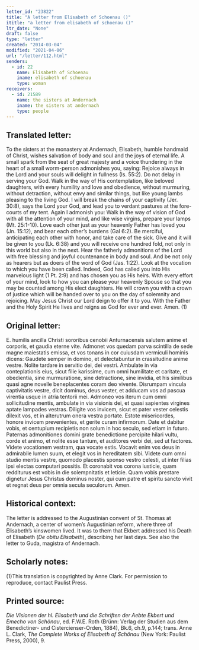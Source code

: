 ```yaml
---
letter_id: "23822"
title: "A letter from Elisabeth of Schoenau ()"
ititle: "a letter from elisabeth of schoenau ()"
ltr_date: "None"
draft: false
type: "letter"
created: "2014-03-04"
modified: "2021-04-06"
url: "/letter/112.html"
senders:
  - id: 22
    name: Elisabeth of Schoenau
    iname: elisabeth of schoenau
    type: woman
receivers:
  - id: 21589
    name: the sisters at Andernach
    iname: the sisters at andernach
    type: people
---
```

<h2> Translated letter:</h2>To the sisters at the monastery at Andernach, Elisabeth, humble handmaid of Christ, wishes salvation of body and soul and the joys of eternal life.  A small spark from the seat of great majesty and a voice thundering in the heart of a small worm-person admonishes you, saying:
Rejoice always in the Lord and your souls will delight in fullness (Is. 55:2).  Do not delay in serving your God.  Walk in the way of His contemplation, like beloved daughters, with every humility and love and obedience, without murmuring, without detraction, without envy and similar things, but like young lambs pleasing to the living God.  I will break the chains of your captivity (Jer. 30:8), says the Lord your God, and lead you to verdant pastures at the fore-courts of my tent.  Again I admonish you:  Walk in the way of vision of God with all the attention of your mind, and like wise virgins, prepare your lamps (Mt. 25:1-10).  Love each other just as your heavenly Father has loved you (Jn. 15:12), and bear each other’s burdens (Gal 6:2).  Be merciful, anticipating each other with honor, and take care of the sick.  Give and it will be given to you (Lk. 6:38) and you will receive one hundred fold, not only in this world but also in the next.  Hear the fatherly admonitions of the Lord with free blessing and joyful countenance in body and soul.  And be not only as hearers but as doers of the word of God (Jas. 1:22).  Look at the vocation to which you have been called.  Indeed, God has called you into His marvelous light (1 Pt. 2:9) and has chosen you as His heirs.  With every effort of your mind, look to how you can please your heavenly Spouse so that you may be counted among His elect daughters.  He will crown you with a crown of justice which will be handed over to you on the day of solemnity and rejoicing.  May Jesus Christ our Lord deign to offer it to you.  With the Father and the Holy Spirit He lives and reigns as God for ever and ever.  Amen. (1)
<h2 class="mt-4"> Original letter:</h2>E. humilis ancilla Christi sororibus cenobii Anturnacensis salutem anime et corporis, et gaudia eterne vite.  Admonet vos quedam parva scintilla de sede magne maiestatis emissa, et vos tonans in cor cuiusdam vermiculi hominis dicens:  Gaudete semper in domino, et delectabuntur in crassitudine anime vestre.  Nolite tardare in servitio dei, dei vestri.  Ambulate in via conteplationis eius, sicut filie karissime, cum omni humilitate et caritate, et obedientia, sine murmuratione, sine detractione, sine invidia, et his similibus quasi agne novelle beneplacentes coram deo vivente.  Disrumpam vincula captivitatis vestre, dicit dominus, deus vester, et adducam vos ad pascua virentia usque in atria tentorii mei.  Admoneo vos iterum cum omni sollicitudine mentis, ambulate in via visionis dei, et quasi sapientes virgines aptate lampades vestras.  Diligite vos invicem, sicut et pater vester celestis dilexit vos, et in alterutrum onera vestra portate.  Estote misericordes, honore invicem prevenientes, et gerite curam infirmorum.  Date et dabitur vobis, et centuplum recipietis non solum in hoc seculo, sed etiam in futuro.  Paternas admonitiones domini grate benedictione percipite hilari vultu, corde et animo, et nolite esse tantum, et auditores verbi dei, sed ut factores.  Videte vocationem vestram, qua vocate estis.  Vocavit enim vos deus in admirabile lumen suum, et elegit vos in hereditatem sibi.  Videte cum omni studio mentis vestre, quomodo placestis sponso vestro celesti, ut inter filias ipsi electas computari possitis.  Et coronabit vos corona iusticie, quam redditurus est vobis in die solempnitatis et leticie.  Quam vobis prestare dignetur Jesus Christus dominus noster, qui cum patre et spiritu sancto vivit et regnat deus per omnia secula seculorum.  Amen.
<h2 class="mt-4"> Historical context:</h2><p>The letter is addressed to the Augustinian convent of St. Thomas at Andernach, a center of women’s Augustinian reform, where three of Elisabeth’s kinswomen lived. It was to them that Ekbert addressed his Death of Elisabeth (<em>De obitu Elisabeth</em>), describing her last days. See also the letter to Guda, magistra of Andernach.</p><h2 class="mt-4"> Scholarly notes:</h2>(1)This translation is copyrighted by Anne Clark.  For permission to reproduce, contact Paulist Press.
<h2 class="mt-4"> Printed source:</h2><p><em>Die Visionen der hl. Elisabeth und die Schriften der Aebte Ekbert und Emecho von Schönau</em>, ed. F.W.E. Roth (Brünn: Verlag der Studien aus dem Benedictiner- und Cistercienser-Orden, 1884), Bk.6, ch.9, p.144; trans. Anne L. Clark, <em>The Complete Works of Elisabeth of Schönau</em> (New York: Paulist Press, 2000), 9.</p>